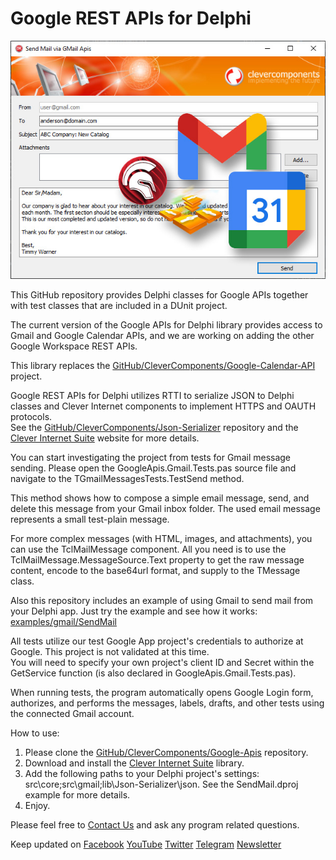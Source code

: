 # Google REST APIs for Delphi

![Screenshot](google-apis-rep.jpg)

This GitHub repository provides Delphi classes for Google APIs together with test classes that are included in a DUnit project.   

The current version of the Google APIs for Delphi library provides access to Gmail and Google Calendar APIs, and we are working on adding the other Google Workspace REST APIs.   

This library replaces the [GitHub/CleverComponents/Google-Calendar-API](https://github.com/CleverComponents/Google-Calendar-API) project.   

Google REST APIs for Delphi utilizes RTTI to serialize JSON to Delphi classes and Clever Internet components to implement HTTPS and OAUTH protocols.   
See the [GitHub/CleverComponents/Json-Serializer](https://github.com/CleverComponents/Json-Serializer) repository and the [Clever Internet Suite](https://www.clevercomponents.com/products/inetsuite/) website for more details.   

You can start investigating the project from tests for Gmail message sending. Please open the GoogleApis.Gmail.Tests.pas source file and navigate to the TGmailMessagesTests.TestSend method.   

This method shows how to compose a simple email message, send, and delete this message from your Gmail inbox folder. The used email message represents a small test-plain message.   

For more complex messages (with HTML, images, and attachments), you can use the TclMailMessage component. All you need is to use the TclMailMessage.MessageSource.Text property to get the raw message content, encode to the base64url format, and supply to the TMessage class.   

Also this repository includes an example of using Gmail to send mail from your Delphi app. Just try the example and see how it works:   
[examples/gmail/SendMail](/examples/gmail/SendMail)

All tests utilize our test Google App project's credentials to authorize at Google. This project is not validated at this time.   
You will need to specify your own project's client ID and Secret within the GetService function (is also declared in GoogleApis.Gmail.Tests.pas).   

When running tests, the program automatically opens Google Login form, authorizes, and performs the messages, labels, drafts, and other tests using the connected Gmail account.   

How to use:   
1. Please clone the [GitHub/CleverComponents/Google-Apis](https://github.com/CleverComponents/Google-Apis) repository.
2. Download and install the [Clever Internet Suite](https://www.clevercomponents.com/downloads/inetsuite/suitedownload.asp) library.
3. Add the following paths to your Delphi project's settings: src\core;src\gmail;lib\Json-Serializer\json. See the SendMail.dproj example for more details.
4. Enjoy.

Please feel free to [Contact Us](https://www.clevercomponents.com/support/) and ask any program related questions.   

Keep updated on [Facebook](http://www.facebook.com/clevercomponents)   [YouTube](https://www.youtube.com/channel/UC9Si4WNQVSeXQMjdEJ8j1fg)   [Twitter](https://twitter.com/CleverComponent)   [Telegram](https://t.me/clevercomponents)   [Newsletter](https://www.clevercomponents.com/home/maillist.asp)   

